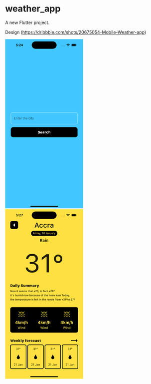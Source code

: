 # weather_app

A new Flutter project.

Design (https://dribbble.com/shots/20675054-Mobile-Weather-app)


<img  src="./ss/ss2.png" width="250"/>

<br>

<img  src="./ss/ss1.png" width="250"/>

